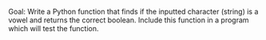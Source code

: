 Goal: Write a Python function that finds if the inputted character (string) is a vowel
    and returns the correct boolean. Include this function in a program which will test
    the function.
